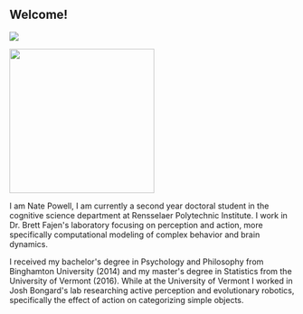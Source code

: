 ## Welcome!

![](https://raw.githubusercontent.com/natepowell81/natepowell81.github.io/blob/master/_images/me.png)


<img src="https://raw.githubusercontent.com/natepowell81/natepowell81.github.io/blob/master/_images/me.png" width="256">

I am Nate Powell, I am currently a second year doctoral student in the cognitive science department at Rensselaer Polytechnic Institute. I work in Dr. Brett Fajen's laboratory focusing on perception and action, more specifically computational modeling of complex behavior and brain dynamics. 

I received my bachelor's degree in Psychology and Philosophy from Binghamton University (2014) and my master's degree in Statistics from the University of Vermont (2016). While at the University of Vermont I worked in Josh Bongard's lab researching active perception and evolutionary robotics, specifically the effect of action on categorizing simple objects.   
